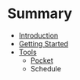 # Summary

* [Introduction](README.md)
* [Getting Started](getting_started.md)
* [Tools](tools.md)
   * [Pocket](pocket.md)
   * Schedule

